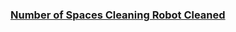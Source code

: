 ### [Number of Spaces Cleaning Robot Cleaned](https://leetcode.com/problems/number-of-spaces-cleaning-robot-cleaned)

